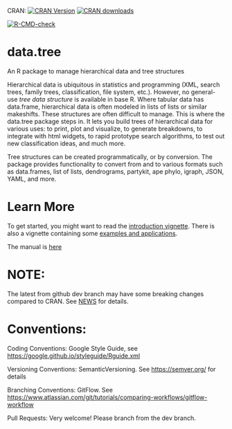 CRAN: [![CRAN Version](https://www.r-pkg.org/badges/version/data.tree)](https://cran.r-project.org/package=data.tree/) [![CRAN downloads](https://cranlogs.r-pkg.org/badges/data.tree)](https://cran.r-project.org/package=data.tree/)


<!-- badges: start -->
[![R-CMD-check](https://github.com/gluc/data.tree/actions/workflows/R-CMD-check.yaml/badge.svg)](https://github.com/gluc/data.tree/actions/workflows/R-CMD-check.yaml)
<!-- badges: end -->


# data.tree
An R package to manage hierarchical data and tree structures

Hierarchical data is ubiquitous in statistics and programming (XML, search trees, family trees, classification, file system, etc.). However, no general-use *tree data structure* is available in base R. 
Where tabular data has data.frame, hierarchical data is often modeled in lists of lists or similar makeshifts. These
structures are often difficult to manage.
This is where the data.tree package steps in. It lets you build trees of hierarchical
data for various uses: to print, plot and visualize, to generate breakdowns, to integrate with html widgets, to rapid prototype search algorithms, to test out new classification ideas, and much more.

Tree structures can be created programmatically, or by conversion. The package provides functionality to convert from and to various formats such as data.frames, list of lists, dendrograms, partykit, ape phylo, igraph, JSON, YAML, and more.

# Learn More

To get started, you might want to read the [introduction vignette](https://CRAN.R-project.org/package=data.tree/vignettes/data.tree.html). There is also a vignette containing some [examples and applications](https://CRAN.R-project.org/package=data.tree/vignettes/applications.html).

The manual is [here](https://CRAN.R-project.org/package=data.tree/data.tree.pdf)

# NOTE:
The latest from github dev branch may have some breaking changes compared to CRAN. See [NEWS](https://github.com/gluc/data.tree/blob/dev/NEWS) for details.


# Conventions:

Coding Conventions: Google Style Guide, see https://google.github.io/styleguide/Rguide.xml

Versioning Conventions: SemanticVersioning. See https://semver.org/ for details

Branching Conventions: GitFlow. See https://www.atlassian.com/git/tutorials/comparing-workflows/gitflow-workflow

Pull Requests: Very welcome! Please branch from the dev branch.
